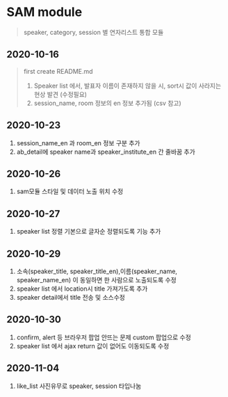 SAM module
=============
> speaker, category, session 별 연자리스트 통합 모듈

2020-10-16
-------------
> first create README.md
> 1. Speaker list 에서, 발표자 이름이 존재하지 않을 시, sort시 값이 사라지는 현상 발견 (수정필요)
> 2. session_name, room 정보의 en 정보 추가됨 (csv 참고)

2020-10-23
-------------
1. session_name_en 과 room_en 정보 구분 추가
2. ab_detail에 speaker name과 speaker_institute_en 간 줄바꿈 추가

2020-10-26
-------------
1. sam모듈 스타일 및 데이터 노출 위치 수정

2020-10-27
-------------
1. speaker list 정렬 기본으로 글자순 정렬되도록 기능 추가

2020-10-29
-------------
1. 소속(speaker_title, speaker_title_en),이름(speaker_name, speaker_name_en) 이 동일하면 한 사람으로 노출되도록 수정
2. speaker list 에서 location시 title 가져가도록 추가
3. speaker detail에서 title 전송 및 소스수정

2020-10-30
-------------
1. confirm, alert 등 브라우저 팝업 안뜨는 문제 custom 팝업으로 수정
2. speaker list 에서 ajax return 값이 없어도 이동되도록 수정

2020-11-04
-------------
1. like_list 사진유무로 speaker, session 타입나눔 